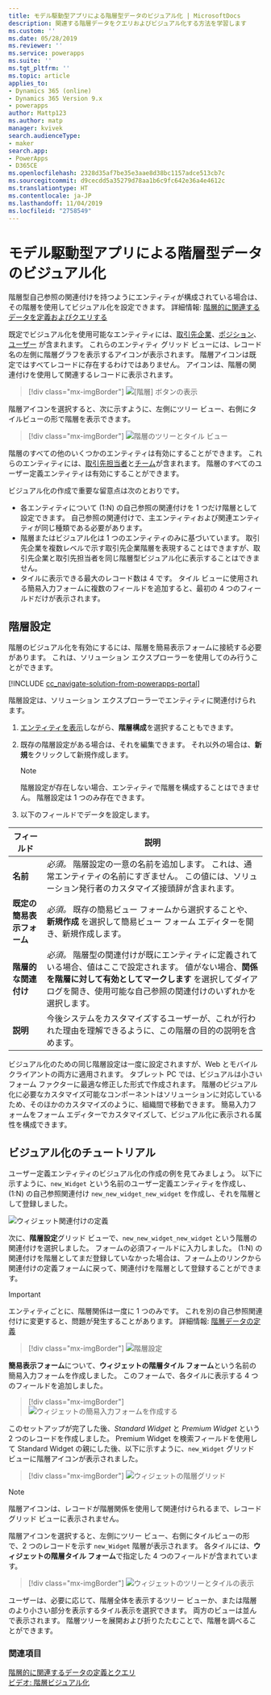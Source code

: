```yaml
---
title: モデル駆動型アプリによる階層型データのビジュアル化 | MicrosoftDocs
description: 関連する階層データをクエリおよびビジュアル化する方法を学習します
ms.custom: ''
ms.date: 05/28/2019
ms.reviewer: ''
ms.service: powerapps
ms.suite: ''
ms.tgt_pltfrm: ''
ms.topic: article
applies_to:
- Dynamics 365 (online)
- Dynamics 365 Version 9.x
- powerapps
author: Mattp123
ms.author: matp
manager: kvivek
search.audienceType:
- maker
search.app:
- PowerApps
- D365CE
ms.openlocfilehash: 2328d35af7be35e3aae8d38bc1157adce513cb7c
ms.sourcegitcommit: d9cecdd5a35279d78aa1b6c9fc642e36a4e4612c
ms.translationtype: HT
ms.contentlocale: ja-JP
ms.lasthandoff: 11/04/2019
ms.locfileid: "2758549"
---
```

# <a name="visualize-hierarchical-data-with-model-driven-apps"></a>モデル駆動型アプリによる階層型データのビジュアル化

階層型自己参照の関連付けを持つようにエンティティが構成されている場合は、その階層を使用してビジュアル化を設定できます。 詳細情報: [階層的に関連するデータを定義およびクエリする](../common-data-service/define-query-hierarchical-data.md)

既定でビジュアル化を使用可能なエンティティには、[取引先企業](/powerapps/developer/common-data-service/reference/entities/account)、[ポジション](/powerapps/developer/common-data-service/reference/entities/position)、[ユーザー](/powerapps/developer/common-data-service/reference/entities/systemuser) が含まれます。 これらのエンティティ グリッド ビューには、レコード名の左側に階層グラフを表示するアイコンが表示されます。 階層アイコンは既定ではすべてレコードに存在するわけではありません。 アイコンは、階層の関連付けを使用して関連するレコードに表示されます。  
> [!div class="mx-imgBorder"] 
> ![[階層] ボタンの表示](media/view-hierarchy-button.png)  
  
 階層アイコンを選択すると、次に示すように、左側にツリー ビュー、右側にタイルビューの形で階層を表示できます。  
  
> [!div class="mx-imgBorder"] 
> ![階層のツリーとタイル ビュー](media/tree-view-and-tile-view-in-hierarchy.png)  
  
 階層のすべての他のいくつかのエンティティは有効にすることができます。 これらのエンティティには、[取引先担当者](/powerapps/developer/common-data-service/reference/entities/contact)と[チーム](/powerapps/developer/common-data-service/reference/entities/team)が含まれます。 階層のすべてのユーザー定義エンティティは有効にすることができます。  
  
ビジュアル化の作成で重要な留意点は次のとおりです。  
  
- 各エンティティについて (1:N) の自己参照の関連付けを 1 つだけ階層として設定できます。 自己参照の関連付けで、主エンティティおよび関連エンティティが同じ種類である必要があります。  
- 階層またはビジュアル化は 1 つのエンティティのみに基づいています。 取引先企業を複数レベルで示す取引先企業階層を表現することはできますが、取引先企業と取引先担当者を同じ階層型ビジュアル化に表示することはできません。 
- タイルに表示できる最大のレコード数は 4 です。 タイル ビューに使用される簡易入力フォームに複数のフィールドを追加すると、最初の 4 つのフィールドだけが表示されます。 

## <a name="hierarchy-settings"></a>階層設定

階層のビジュアル化を有効にするには、階層を簡易表示フォームに接続する必要があります。 これは、ソリューション エクスプローラーを使用してのみ行うことができます。

[!INCLUDE [cc_navigate-solution-from-powerapps-portal](../../includes/cc_navigate-solution-from-powerapps-portal.md)]

階層設定は、ソリューション エクスプローラーでエンティティに関連付けられます。 

1. [エンティティを表示](../common-data-service/create-edit-entities-solution-explorer.md#view-entities)しながら、**階層構成**を選択することもできます。
2. 既存の階層設定がある場合は、それを編集できます。 それ以外の場合は、**新規**をクリックして新規作成します。
    
    > [!NOTE]
    > 階層設定が存在しない場合、エンティティで階層を構成することはできません。
    >階層設定は 1 つのみ存在できます。 

1. 以下のフィールドでデータを設定します。

|フィールド|説明|
|--|--|
|**名前**|*必須。* 階層設定の一意の名前を追加します。 これは、通常エンティティの名前にすぎません。 この値には、ソリューション発行者のカスタマイズ接頭辞が含まれます。|
|**既定の簡易表示フォーム**|*必須。* 既存の簡易ビュー フォームから選択することや、**新規作成** を選択して簡易ビュー フォーム エディターを開き、新規作成します。|
|**階層的な関連付け**|*必須。* 階層型の関連付けが既にエンティティに定義されている場合、値はここで設定されます。 値がない場合、**関係を階層に対して有効としてマークします** を選択してダイアログを開き、使用可能な自己参照の関連付けのいずれかを選択します。|
|**説明**|今後システムをカスタマイズするユーザーが、これが行われた理由を理解できるように、この階層の目的の説明を含めます。|
    

ビジュアル化のための同じ階層設定は一度に設定されますが、Web とモバイル クライアントの両方に適用されます。 タブレット PC では、ビジュアルは小さいフォーム ファクターに最適な修正した形式で作成されます。 階層のビジュアル化に必要なカスタマイズ可能なコンポーネントはソリューションに対応しているため、そのほかのカスタマイズのように、組織間で移動できます。 簡易入力フォームをフォーム エディターでカスタマイズして、ビジュアル化に表示される属性を構成できます。
  
## <a name="visualization-walk-through"></a>ビジュアル化のチュートリアル

ユーザー定義エンティティのビジュアル化の作成の例を見てみましょう。 以下に示すように、`new_Widget` という名前のユーザー定義エンティティを作成し、(1:N) の自己参照関連付け `new_new_widget_new_widget` を作成し、それを階層として登録しました。  
  
![ウィジェット関連付けの定義](media/widget-relationship-definition.png)  
  
次に、**階層設定**グリッド ビューで、`new_new_widget_new_widget` という階層の関連付けを選択しました。 フォームの必須フィールドに入力しました。 (1:N) の関連付けを階層としてまだ登録していなかった場合は、フォーム上のリンクから関連付けの定義フォームに戻って、関連付けを階層として登録することができます。  

> [!IMPORTANT]
> エンティティごとに、階層関係は一度に 1 つのみです。 これを別の自己参照関連付けに変更すると、問題が発生することがあります。 詳細情報: [階層データの定義](../common-data-service/define-query-hierarchical-data.md#define-hierarchical-data)

> [!div class="mx-imgBorder"] 
> ![階層設定](media/hierarchy-settings.png)  
  
**簡易表示フォーム**について、**ウィジェットの階層タイル フォーム**という名前の簡易入力フォームを作成しました。 このフォームで、各タイルに表示する 4 つのフィールドを追加しました。  

> [!div class="mx-imgBorder"] 
> ![ウィジェットの簡易入力フォームを作成する](media/create-quickform.png)  
  
このセットアップが完了した後、*Standard Widget* と *Premium Widget* という 2 つのレコードを作成しました。 Premium Widget を検索フィールドを使用して Standard Widget の親にした後、以下に示すように、`new_Widget` グリッド ビューに階層アイコンが表示されました。  

> [!div class="mx-imgBorder"] 
> ![ウィジェットの階層グリッド](media/widget-hierarchy-grid.png)  
  
> [!NOTE]
>  階層アイコンは、レコードが階層関係を使用して関連付けられるまで、レコード グリッド ビューに表示されません。  
  
階層アイコンを選択すると、左側にツリー ビュー、右側にタイルビューの形で、2 つのレコードを示す `new_Widget` 階層が表示されます。 各タイルには、**ウィジェットの階層タイル フォーム**で指定した 4 つのフィールドが含まれています。  

> [!div class="mx-imgBorder"] 
> ![ウィジェットのツリーとタイルの表示](media/widget-tree-tiles.png)  

ユーザーは、必要に応じて、階層全体を表示するツリー ビューか、または階層のより小さい部分を表示するタイル表示を選択できます。 両方のビューは並んで表示されます。 階層ツリーを展開および折りたたむことで、階層を調べることができます。 

### <a name="see-also"></a>関連項目 

[階層的に関連するデータの定義とクエリ](../common-data-service/define-query-hierarchical-data.md)<br />
[ビデオ: 階層ビジュアル化](https://www.youtube.com/watch?v=_dGBE6icLNw&index=9&list=PLC3591A8FE4ADBE07)

